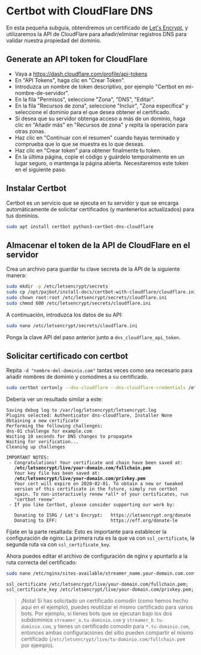 # Certbot with CloudFlare DNS

En esta pequeña subguía, obtendremos un certificado de [Let's Encrypt](https://letsencrypt.org/), y utilizaremos la API de CloudFlare para añadir/eliminar registros DNS para validar nuestra propiedad del dominio.

## Generate an API token for CloudFlare

- Vaya a https://dash.cloudflare.com/profile/api-tokens
- En "API Tokens", haga clic en "Crear Token".
- Introduzca un nombre de token descriptivo, por ejemplo "Certbot en mi-nombre-de-servidor".
- En la fila "Permisos", seleccione "Zona", "DNS", "Editar".
- En la fila "Recursos de zona", seleccione "Incluir", "Zona específica" y seleccione el dominio para el que desea obtener el certificado.
- Si desea que su servidor obtenga acceso a más de un dominio, haga clic en "Añadir más" en "Recursos de zona" y repita la operación para otras zonas.
- Haz clic en "Continuar con el resumen" cuando hayas terminado y comprueba que lo que se muestra es lo que deseas.
- Haz clic en "Crear token" para obtener finalmente tu token.
- En la última página, copie el código y guárdelo temporalmente en un lugar seguro, o mantenga la página abierta. Necesitaremos este token en el siguiente paso.

## Instalar Certbot

Certbot es un servicio que se ejecuta en tu servidor y que se encarga automáticamente de solicitar certificados (y mantenerlos actualizados) para tus dominios.

```bash
sudo apt install certbot python3-certbot-dns-cloudflare
```

## Almacenar el token de la API de CloudFlare en el servidor

Crea un archivo para guardar tu clave secreta de la API de la siguiente manera:

```bash
sudo mkdir -p /etc/letsencrypt/secrets
sudo cp /opt/pajbot/install-docs/certbot-with-cloudflare/cloudflare.ini /etc/letsencrypt/secrets/cloudflare.ini
sudo chown root:root /etc/letsencrypt/secrets/cloudflare.ini
sudo chmod 600 /etc/letsencrypt/secrets/cloudflare.ini
```

A continuación, introduzca los datos de su API:

```bash
sudo nano /etc/letsencrypt/secrets/cloudflare.ini
```

Ponga la clave API del paso anterior junto a `dns_cloudflare_api_token`.

## Solicitar certificado con certbot

Repita `-d "nombre-del-dominio.com"` tantas veces como sea necesario para añadir nombres de dominio y comodines a su certificado.

```bash
sudo certbot certonly --dns-cloudflare --dns-cloudflare-credentials /etc/letsencrypt/secrets/cloudflare.ini -d "your-domain.com" -d "*.your-domain.com" --post-hook "systemctl reload nginx"
```

Debería ver un resultado similar a este:

<pre><code>Saving debug log to /var/log/letsencrypt/letsencrypt.log
Plugins selected: Authenticator dns-cloudflare, Installer None
Obtaining a new certificate
Performing the following challenges:
dns-01 challenge for example.com
Waiting 10 seconds for DNS changes to propagate
Waiting for verification...
Cleaning up challenges

IMPORTANT NOTES:
 - Congratulations! Your certificate and chain have been saved at:
   <b>/etc/letsencrypt/live/your-domain.com/fullchain.pem</b>
   Your key file has been saved at:
   <b>/etc/letsencrypt/live/your-domain.com/privkey.pem</b>
   Your cert will expire on 2020-02-01. To obtain a new or tweaked
   version of this certificate in the future, simply run certbot
   again. To non-interactively renew *all* of your certificates, run
   "certbot renew"
 - If you like Certbot, please consider supporting our work by:

   Donating to ISRG / Let's Encrypt:   https://letsencrypt.org/donate
   Donating to EFF:                    https://eff.org/donate-le</code></pre>

Fíjate en la parte resaltada: Esto es importante para establecer la configuración de nginx: La primera ruta es la que va con `ssl_certificate`, la segunda ruta va con `ssl_certificate_key`.

Ahora puedes editar el archivo de configuración de nginx y apuntarlo a la ruta correcta del certificado:

```bash
sudo nano /etc/nginx/sites-available/streamer_name.your-domain.com.conf
```

```
ssl_certificate /etc/letsencrypt/live/your-domain.com/fullchain.pem;
ssl_certificate_key /etc/letsencrypt/live/your-domain.com/privkey.pem;
```

> ¡Nota! Si has solicitado un certificado comodín (como hemos hecho aquí en el ejemplo), puedes reutilizar el mismo certificado para varios bots. Por ejemplo, si tienes bots que se ejecutan bajo los dos subdominios `streamer_a.tu-dominio.com` y `streamer_b.tu-dominio.com`, y tienes un certificado comodín para `*.tu-dominio.com`, entonces ambas configuraciones del sitio pueden compartir el mismo certificado (`/etc/letsencrypt/live/tu-dominio.com/fullchain.pem` por ejemplo).
